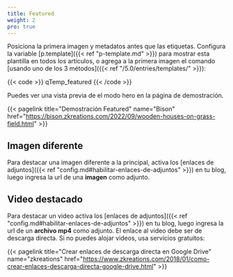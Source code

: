 ```yaml
---
title: Featured
weight: 2
pro: true
---
```


Posiciona la primera imagen y metadatos antes que las etiquetas. Configura la variable [p.template]({{< ref "p-template.md" >}}) para mostrar esta plantilla en todos los artículos, o agrega a la primera imagen el comando [usando uno de los 3 métodos]({{< ref "/5.0/entries/templates/" >}}):

{{< code >}}
qTemp_featured
{{< /code >}}

Puedes ver una vista previa de el modo hero en la página de demostración.

{{< pagelink title="Demostración Featured" name="Bison" href="https://bison.zkreations.com/2022/09/wooden-houses-on-grass-field.html" >}}

## Imagen diferente

Para destacar una imagen diferente a la principal, activa los [enlaces de adjuntos]({{< ref "config.md#habilitar-enlaces-de-adjuntos" >}}) en tu blog, luego ingresa la url de una **imagen** como adjunto.

## Video destacado

Para destacar un video activa los [enlaces de adjuntos]({{< ref "config.md#habilitar-enlaces-de-adjuntos" >}}) en tu blog, luego ingresa la url de un **archivo mp4** como adjunto. El enlace al video debe ser de descarga directa. Si no puedes alojar videos, usa servicios gratuitos:

{{< pagelink title="Crear enlaces de descarga directa en Google Drive" name="zkreations" href="https://www.zkreations.com/2018/01/como-crear-enlaces-descarga-directa-google-drive.html" >}}


